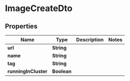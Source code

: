 # ImageCreateDto

## Properties
Name | Type | Description | Notes
------------ | ------------- | ------------- | -------------
**url** | **String** |  | 
**name** | **String** |  | 
**tag** | **String** |  | 
**runningInCluster** | **Boolean** |  | 
